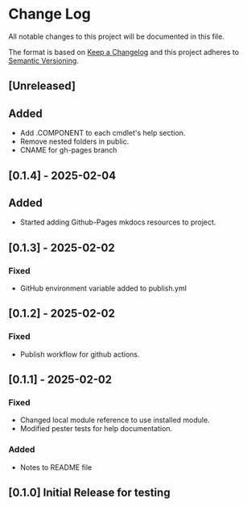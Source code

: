 # Change Log

All notable changes to this project will be documented in this file.

The format is based on [Keep a Changelog](http://keepachangelog.com/)
and this project adheres to [Semantic Versioning](http://semver.org/).

## [Unreleased]

## Added
- Add .COMPONENT to each cmdlet's help section.
- Remove nested folders in public.
- CNAME for gh-pages branch

## [0.1.4] - 2025-02-04

## Added
- Started adding Github-Pages mkdocs resources to project.

## [0.1.3] - 2025-02-02

### Fixed
- GitHub environment variable added to publish.yml


## [0.1.2] - 2025-02-02

### Fixed
- Publish workflow for github actions.

## [0.1.1] - 2025-02-02

### Fixed
- Changed local module reference to use installed module.
- Modified pester tests for help documentation.

### Added
- Notes to README file


## [0.1.0] Initial Release for testing


